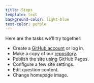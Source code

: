 ```yaml
---
title: Steps
template: text
background-color: light-blue
text-color: purple
---
```


Here are the tasks we’ll try together:
- Create a [GitHub account](https://github.com/signup) or log in.
- Make a copy of our [repository](https://github.com/Bixal/uswds-screener-prototyping-tool).
- Publish the site using GitHub Pages.
- Configure a few site settings.
- Edit question content.
- Change homepage image.